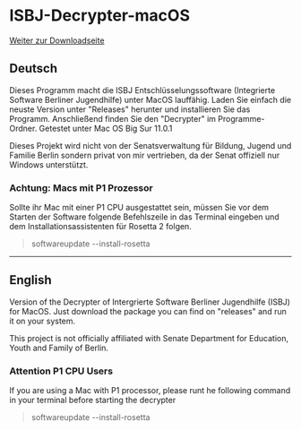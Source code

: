 # ISBJ-Decrypter-macOS
[Weiter zur Downloadseite](https://github.com/VendaarDev/ISBJ-Decrypter-macOS/releases/tag/1.0)

## Deutsch
Dieses Programm macht die ISBJ Entschlüsselungssoftware (Integrierte Software Berliner Jugendhilfe) unter MacOS lauffähig.
Laden Sie einfach die neuste Version unter "Releases" herunter und installieren Sie das Programm. Anschließend finden Sie den "Decrypter" im Programme-Ordner.
Getestet unter Mac OS Big Sur 11.0.1

Dieses Projekt wird nicht von  der Senatsverwaltung für Bildung, Jugend und Familie Berlin sondern privat von mir vertrieben, da der Senat offiziell nur Windows unterstützt.

### Achtung: Macs mit P1 Prozessor  
Sollte ihr Mac mit einer P1 CPU ausgestattet sein, müssen Sie vor dem Starten der Software folgende Befehlszeile in das Terminal eingeben und dem Installationsassistenten für Rosetta 2 folgen.
>softwareupdate --install-rosetta

__________________
## English
Version of the Decrypter of Intergrierte Software Berliner Jugendhilfe (ISBJ) for MacOS.
Just download the package you can find on "releases" and run it on your system.

This project is not officially affiliated with Senate Department for Education, Youth and Family of Berlin.

### Attention P1 CPU Users
If you are using a Mac with P1 processor, please runt he following command in your terminal before starting the decrypter
>softwareupdate --install-rosetta
